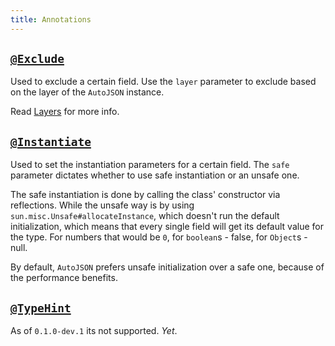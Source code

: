 ```yaml
---
title: Annotations
---
```


## [`@Exclude`](/autojson/reference/autojson/dev.drtheo.autojson.annotation/-exclude/index.html)
Used to exclude a certain field. Use the `layer` parameter to exclude based
on the layer of the `AutoJSON` instance.

Read [Layers](/autojson/guides/layers/) for more info.

## [`@Instantiate`](/autojson/reference/autojson/dev.drtheo.autojson.annotation/-instantiate/index.html)
Used to set the instantiation parameters for a certain field.
The `safe` parameter dictates whether to use safe instantiation or an unsafe one.

The safe instantiation is done by calling the class' constructor via reflections.
While the unsafe way is by using `sun.misc.Unsafe#allocateInstance`, which doesn't
run the default initialization, which means that every single field will get
its default value for the type. For numbers that would be `0`, for `boolean`s - false,
for `Object`s - null.

By default, `AutoJSON` prefers unsafe initialization over a safe one, because
of the performance benefits.

## [`@TypeHint`]()
As of `0.1.0-dev.1` its not supported. _Yet_.